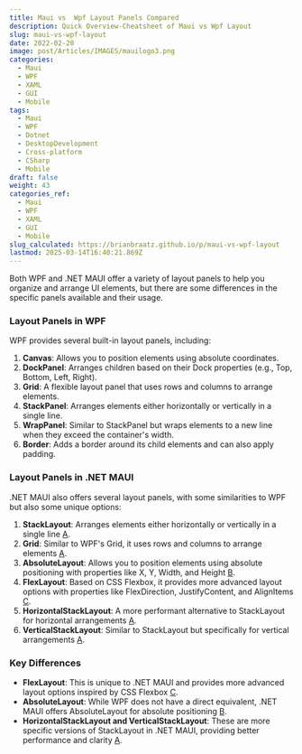 ```yaml
---
title: Maui vs  Wpf Layout Panels Compared
description: Quick Overview-Cheatsheet of Maui vs Wpf Layout
slug: maui-vs-wpf-layout
date: 2022-02-20
image: post/Articles/IMAGES/mauilogo3.png
categories:
  - Maui
  - WPF
  - XAML
  - GUI
  - Mobile
tags:
  - Maui
  - WPF
  - Dotnet
  - DesktopDevelopment
  - Cross-platform
  - CSharp
  - Mobile
draft: false
weight: 43
categories_ref:
  - Maui
  - WPF
  - XAML
  - GUI
  - Mobile
slug_calculated: https://brianbraatz.github.io/p/maui-vs-wpf-layout
lastmod: 2025-03-14T16:40:21.869Z
---
```

Both WPF and .NET MAUI offer a variety of layout panels to help you organize and arrange UI elements, but there are some differences in the specific panels available and their usage.

### Layout Panels in WPF

WPF provides several built-in layout panels, including:

1. **Canvas**: Allows you to position elements using absolute coordinates.
2. **DockPanel**: Arranges children based on their Dock properties (e.g., Top, Bottom, Left, Right).
3. **Grid**: A flexible layout panel that uses rows and columns to arrange elements.
4. **StackPanel**: Arranges elements either horizontally or vertically in a single line.
5. **WrapPanel**: Similar to StackPanel but wraps elements to a new line when they exceed the container's width.
6. **Border**: Adds a border around its child elements and can also apply padding.

### Layout Panels in .NET MAUI

.NET MAUI also offers several layout panels, with some similarities to WPF but also some unique options:

1. **StackLayout**: Arranges elements either horizontally or vertically in a single line [A](https://learn.microsoft.com/en-us/dotnet/maui/user-interface/layouts/?view=net-maui-9.0\&copilot_analytics_metadata=eyJldmVudEluZm9fbWVzc2FnZUlkIjoiRlNUMmFDcFUxdGpocm51WThkZGQ1IiwiZXZlbnRJbmZvX2NsaWNrU291cmNlIjoiY2l0YXRpb25MaW5rIiwiZXZlbnRJbmZvX2NvbnZlcnNhdGlvbklkIjoiUVpWZTNISG9uUmFDZThwQ3RGWU14IiwiZXZlbnRJbmZvX2NsaWNrRGVzdGluYXRpb24iOiJodHRwczpcL1wvbGVhcm4ubWljcm9zb2Z0LmNvbVwvZW4tdXNcL2RvdG5ldFwvbWF1aVwvdXNlci1pbnRlcmZhY2VcL2xheW91dHNcLz92aWV3PW5ldC1tYXVpLTkuMCJ9\&citationMarker=9F742443-6C92-4C44-BF58-8F5A7C53B6F1).
2. **Grid**: Similar to WPF's Grid, it uses rows and columns to arrange elements [A](https://learn.microsoft.com/en-us/dotnet/maui/user-interface/layouts/?view=net-maui-9.0\&copilot_analytics_metadata=eyJldmVudEluZm9fY2xpY2tTb3VyY2UiOiJjaXRhdGlvbkxpbmsiLCJldmVudEluZm9fY29udmVyc2F0aW9uSWQiOiJRWlZlM0hIb25SYUNlOHBDdEZZTXgiLCJldmVudEluZm9fbWVzc2FnZUlkIjoiRlNUMmFDcFUxdGpocm51WThkZGQ1IiwiZXZlbnRJbmZvX2NsaWNrRGVzdGluYXRpb24iOiJodHRwczpcL1wvbGVhcm4ubWljcm9zb2Z0LmNvbVwvZW4tdXNcL2RvdG5ldFwvbWF1aVwvdXNlci1pbnRlcmZhY2VcL2xheW91dHNcLz92aWV3PW5ldC1tYXVpLTkuMCJ9\&citationMarker=9F742443-6C92-4C44-BF58-8F5A7C53B6F1).
3. **AbsoluteLayout**: Allows you to position elements using absolute positioning with properties like X, Y, Width, and Height [B](https://learn.microsoft.com/en-us/dotnet/maui/user-interface/layouts/custom?view=net-maui-9.0\&copilot_analytics_metadata=eyJldmVudEluZm9fbWVzc2FnZUlkIjoiRlNUMmFDcFUxdGpocm51WThkZGQ1IiwiZXZlbnRJbmZvX2NsaWNrU291cmNlIjoiY2l0YXRpb25MaW5rIiwiZXZlbnRJbmZvX2NsaWNrRGVzdGluYXRpb24iOiJodHRwczpcL1wvbGVhcm4ubWljcm9zb2Z0LmNvbVwvZW4tdXNcL2RvdG5ldFwvbWF1aVwvdXNlci1pbnRlcmZhY2VcL2xheW91dHNcL2N1c3RvbT92aWV3PW5ldC1tYXVpLTkuMCIsImV2ZW50SW5mb19jb252ZXJzYXRpb25JZCI6IlFaVmUzSEhvblJhQ2U4cEN0RllNeCJ9\&citationMarker=9F742443-6C92-4C44-BF58-8F5A7C53B6F1).
4. **FlexLayout**: Based on CSS Flexbox, it provides more advanced layout options with properties like FlexDirection, JustifyContent, and AlignItems [C](https://learn.microsoft.com/en-us/dotnet/maui/user-interface/layouts/flexlayout?view=net-maui-9.0\&copilot_analytics_metadata=eyJldmVudEluZm9fbWVzc2FnZUlkIjoiRlNUMmFDcFUxdGpocm51WThkZGQ1IiwiZXZlbnRJbmZvX2NvbnZlcnNhdGlvbklkIjoiUVpWZTNISG9uUmFDZThwQ3RGWU14IiwiZXZlbnRJbmZvX2NsaWNrRGVzdGluYXRpb24iOiJodHRwczpcL1wvbGVhcm4ubWljcm9zb2Z0LmNvbVwvZW4tdXNcL2RvdG5ldFwvbWF1aVwvdXNlci1pbnRlcmZhY2VcL2xheW91dHNcL2ZsZXhsYXlvdXQ/dmlldz1uZXQtbWF1aS05LjAiLCJldmVudEluZm9fY2xpY2tTb3VyY2UiOiJjaXRhdGlvbkxpbmsifQ%3D%3D\&citationMarker=9F742443-6C92-4C44-BF58-8F5A7C53B6F1).
5. **HorizontalStackLayout**: A more performant alternative to StackLayout for horizontal arrangements [A](https://learn.microsoft.com/en-us/dotnet/maui/user-interface/layouts/?view=net-maui-9.0\&copilot_analytics_metadata=eyJldmVudEluZm9fbWVzc2FnZUlkIjoiRlNUMmFDcFUxdGpocm51WThkZGQ1IiwiZXZlbnRJbmZvX2NsaWNrRGVzdGluYXRpb24iOiJodHRwczpcL1wvbGVhcm4ubWljcm9zb2Z0LmNvbVwvZW4tdXNcL2RvdG5ldFwvbWF1aVwvdXNlci1pbnRlcmZhY2VcL2xheW91dHNcLz92aWV3PW5ldC1tYXVpLTkuMCIsImV2ZW50SW5mb19jbGlja1NvdXJjZSI6ImNpdGF0aW9uTGluayIsImV2ZW50SW5mb19jb252ZXJzYXRpb25JZCI6IlFaVmUzSEhvblJhQ2U4cEN0RllNeCJ9\&citationMarker=9F742443-6C92-4C44-BF58-8F5A7C53B6F1).
6. **VerticalStackLayout**: Similar to StackLayout but specifically for vertical arrangements [A](https://learn.microsoft.com/en-us/dotnet/maui/user-interface/layouts/?view=net-maui-9.0\&copilot_analytics_metadata=eyJldmVudEluZm9fY2xpY2tEZXN0aW5hdGlvbiI6Imh0dHBzOlwvXC9sZWFybi5taWNyb3NvZnQuY29tXC9lbi11c1wvZG90bmV0XC9tYXVpXC91c2VyLWludGVyZmFjZVwvbGF5b3V0c1wvP3ZpZXc9bmV0LW1hdWktOS4wIiwiZXZlbnRJbmZvX21lc3NhZ2VJZCI6IkZTVDJhQ3BVMXRqaHJudVk4ZGRkNSIsImV2ZW50SW5mb19jb252ZXJzYXRpb25JZCI6IlFaVmUzSEhvblJhQ2U4cEN0RllNeCIsImV2ZW50SW5mb19jbGlja1NvdXJjZSI6ImNpdGF0aW9uTGluayJ9\&citationMarker=9F742443-6C92-4C44-BF58-8F5A7C53B6F1).

### Key Differences

* **FlexLayout**: This is unique to .NET MAUI and provides more advanced layout options inspired by CSS Flexbox [C](https://learn.microsoft.com/en-us/dotnet/maui/user-interface/layouts/flexlayout?view=net-maui-9.0\&copilot_analytics_metadata=eyJldmVudEluZm9fY29udmVyc2F0aW9uSWQiOiJRWlZlM0hIb25SYUNlOHBDdEZZTXgiLCJldmVudEluZm9fY2xpY2tTb3VyY2UiOiJjaXRhdGlvbkxpbmsiLCJldmVudEluZm9fY2xpY2tEZXN0aW5hdGlvbiI6Imh0dHBzOlwvXC9sZWFybi5taWNyb3NvZnQuY29tXC9lbi11c1wvZG90bmV0XC9tYXVpXC91c2VyLWludGVyZmFjZVwvbGF5b3V0c1wvZmxleGxheW91dD92aWV3PW5ldC1tYXVpLTkuMCIsImV2ZW50SW5mb19tZXNzYWdlSWQiOiJGU1QyYUNwVTF0amhybnVZOGRkZDUifQ%3D%3D\&citationMarker=9F742443-6C92-4C44-BF58-8F5A7C53B6F1).
* **AbsoluteLayout**: While WPF does not have a direct equivalent, .NET MAUI offers AbsoluteLayout for absolute positioning [B](https://learn.microsoft.com/en-us/dotnet/maui/user-interface/layouts/custom?view=net-maui-9.0\&copilot_analytics_metadata=eyJldmVudEluZm9fY2xpY2tTb3VyY2UiOiJjaXRhdGlvbkxpbmsiLCJldmVudEluZm9fY2xpY2tEZXN0aW5hdGlvbiI6Imh0dHBzOlwvXC9sZWFybi5taWNyb3NvZnQuY29tXC9lbi11c1wvZG90bmV0XC9tYXVpXC91c2VyLWludGVyZmFjZVwvbGF5b3V0c1wvY3VzdG9tP3ZpZXc9bmV0LW1hdWktOS4wIiwiZXZlbnRJbmZvX2NvbnZlcnNhdGlvbklkIjoiUVpWZTNISG9uUmFDZThwQ3RGWU14IiwiZXZlbnRJbmZvX21lc3NhZ2VJZCI6IkZTVDJhQ3BVMXRqaHJudVk4ZGRkNSJ9\&citationMarker=9F742443-6C92-4C44-BF58-8F5A7C53B6F1).
* **HorizontalStackLayout and VerticalStackLayout**: These are more specific versions of StackLayout in .NET MAUI, providing better performance and clarity [A](https://learn.microsoft.com/en-us/dotnet/maui/user-interface/layouts/?view=net-maui-9.0\&copilot_analytics_metadata=eyJldmVudEluZm9fY29udmVyc2F0aW9uSWQiOiJRWlZlM0hIb25SYUNlOHBDdEZZTXgiLCJldmVudEluZm9fY2xpY2tTb3VyY2UiOiJjaXRhdGlvbkxpbmsiLCJldmVudEluZm9fbWVzc2FnZUlkIjoiRlNUMmFDcFUxdGpocm51WThkZGQ1IiwiZXZlbnRJbmZvX2NsaWNrRGVzdGluYXRpb24iOiJodHRwczpcL1wvbGVhcm4ubWljcm9zb2Z0LmNvbVwvZW4tdXNcL2RvdG5ldFwvbWF1aVwvdXNlci1pbnRlcmZhY2VcL2xheW91dHNcLz92aWV3PW5ldC1tYXVpLTkuMCJ9\&citationMarker=9F742443-6C92-4C44-BF58-8F5A7C53B6F1).
